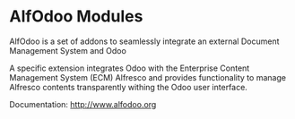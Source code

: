 # AlfOdoo Modules

AlfOdoo is a set of addons to seamlessly integrate an external Document
Management System and Odoo

A specific extension integrates Odoo with the Enterprise Content Management System (ECM) Alfresco and provides functionality to manage Alfresco contents transparently withing the Odoo user interface.

Documentation:
http://www.alfodoo.org

